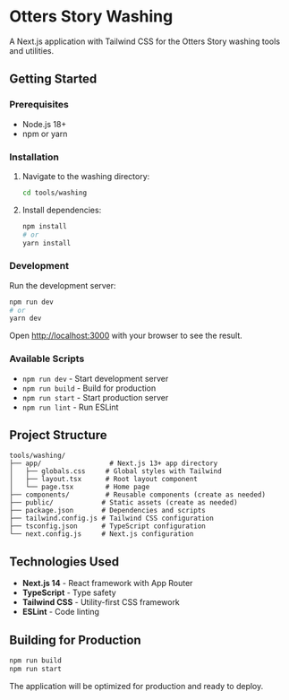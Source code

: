 # Otters Story Washing

A Next.js application with Tailwind CSS for the Otters Story washing tools and utilities.

## Getting Started

### Prerequisites

- Node.js 18+
- npm or yarn

### Installation

1. Navigate to the washing directory:

   ```bash
   cd tools/washing
   ```

2. Install dependencies:
   ```bash
   npm install
   # or
   yarn install
   ```

### Development

Run the development server:

```bash
npm run dev
# or
yarn dev
```

Open [http://localhost:3000](http://localhost:3000) with your browser to see the result.

### Available Scripts

- `npm run dev` - Start development server
- `npm run build` - Build for production
- `npm run start` - Start production server
- `npm run lint` - Run ESLint

## Project Structure

```
tools/washing/
├── app/                 # Next.js 13+ app directory
│   ├── globals.css     # Global styles with Tailwind
│   ├── layout.tsx      # Root layout component
│   └── page.tsx        # Home page
├── components/         # Reusable components (create as needed)
├── public/            # Static assets (create as needed)
├── package.json       # Dependencies and scripts
├── tailwind.config.js # Tailwind CSS configuration
├── tsconfig.json      # TypeScript configuration
└── next.config.js     # Next.js configuration
```

## Technologies Used

- **Next.js 14** - React framework with App Router
- **TypeScript** - Type safety
- **Tailwind CSS** - Utility-first CSS framework
- **ESLint** - Code linting

## Building for Production

```bash
npm run build
npm run start
```

The application will be optimized for production and ready to deploy.
